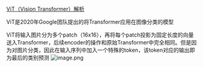 [ViT（Vision Transformer）解析](https://zhuanlan.zhihu.com/p/445122996#Popover19-toggle:~:text=ViT%EF%BC%88Vision%20Transformer%EF%BC%89%E8%A7%A3%E6%9E%90)

ViT是2020年Google团队提出的将Transformer应用在图像分类的模型

ViT将输入图片分为多个patch（16x16），再将每个patch投影为固定长度的向量送入Transformer，后续encoder的操作和原始Transformer中完全相同。但是因为对图片分类，因此在输入序列中加入一个特殊的token，该token对应的输出即为最后的类别预测
![image.png](https://yaaame-1317851743.cos.ap-beijing.myqcloud.com/undefinedPasted%20image%2020230419222342.png)
